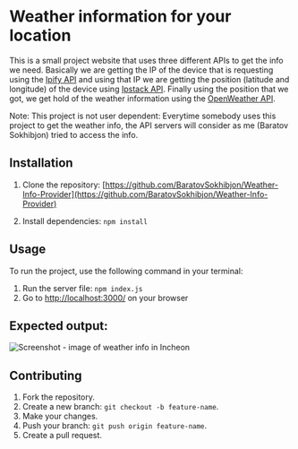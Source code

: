 # Weather information for your location
This is a small project website that uses three different APIs to get the info we need. Basically we are getting the IP of the device that is requesting using the [Ipify API](https://www.ipify.org/) and using that IP we are getting the position (latitude and longitude) of the device using [Ipstack API](https://ipstack.com/). Finally using the position that we got, we get hold of the weather information using the [OpenWeather API](https://openweathermap.org/). 

Note: This project is not user dependent: Everytime somebody uses this project to get the weather info, the API servers will consider as me (Baratov Sokhibjon) tried to access the info.

## Installation
1. Clone the repository: [https://github.com/BaratovSokhibjon/Weather-Info-Provider](https://github.com/BaratovSokhibjon/Weather-Info-Provider)

2. Install dependencies:
``` npm install ```

## Usage
To run the project, use the following command in your terminal:
1. Run the server file: ``` npm index.js ``` 
2. Go to [http://localhost:3000/](http://localhost:3000/) on your browser

## Expected output:
![Screenshot - image of weather info in Incheon](Screenshots\Screenshot.png)

## Contributing
1. Fork the repository.
2. Create a new branch: `git checkout -b feature-name`.
3. Make your changes.
4. Push your branch: `git push origin feature-name`.
5. Create a pull request.